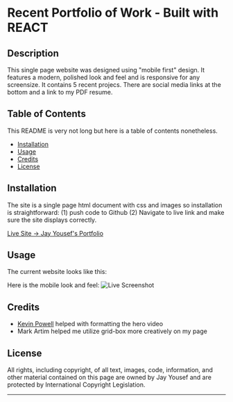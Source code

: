 # Recent Portfolio of Work - Built with REACT

## Description 

This single page website was designed using "mobile first" design. It features a modern, polished look and feel and is responsive for any screensize. It contains 5 recent projecs. There are social media links at the bottom and a link to my PDF resume.  

## Table of Contents

This README is very not long but here is a table of contents nonetheless.

* [Installation](#installation)
* [Usage](#usage)
* [Credits](#credits)
* [License](#license)


## Installation

The site is a single page html document with css and images so installation is straightforward: (1) push code to Github (2) Navigate to live link and make sure the site displays correctly.

[Live Site -> Jay Yousef's Portfolio](https://jayyousef.github.io/portfolio-June-2021/) 

## Usage 

The current website looks like this:

Here is the mobile look and feel:
![Live Screenshot](./src/assets/jyportfolio.gif)


## Credits

* [Kevin Powell](https://www.youtube.com/channel/UCJZv4d5rbIKd4QHMPkcABCw) helped with formatting the hero video
* Mark Artim helped me utilize grid-box more creatively on my page


## License

All rights, including copyright, of all text, images, code, information, and other material contained on this page are owned by Jay Yousef and are protected by International Copyright Legislation.

---
